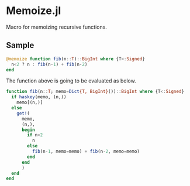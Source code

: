 # Memoize.jl
Macro for memoizing recursive functions.

## Sample
```julia
@memoize function fib(n::T)::BigInt where {T<:Signed}
  n<2 ? n : fib(n-1) + fib(n-2)
end
```
The function above is going to be evaluated as below.
```julia
function fib(n::T; memo=Dict{T, BigInt}())::BigInt where {T<:Signed}
  if haskey(memo, (n,))
    memo[(n,)]
  else
    get!(
      memo,
      (n,),
      begin
        if n<2
          n
        else
          fib(n-1, memo=memo) + fib(n-2, memo=memo)
        end
      end
      )
  end
end
```
